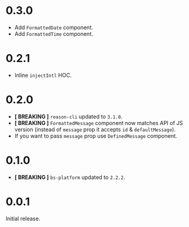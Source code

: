 # 0.3.0
* Add `FormattedDate` component.
* Add `FormattedTime` component.

# 0.2.1
* Inline `injectIntl` HOC.

# 0.2.0
* **[ BREAKING ]** `reason-cli` updated to `3.1.0`.
* **[ BREAKING ]** `FormattedMessage` component now matches API of JS version (instead of `message` prop it accepts `id` & `defaultMessage`).
* If you want to pass `message` prop use `DefinedMessage` component.

# 0.1.0
* **[ BREAKING ]** `bs-platform` updated to `2.2.2`.

# 0.0.1
Initial release.
